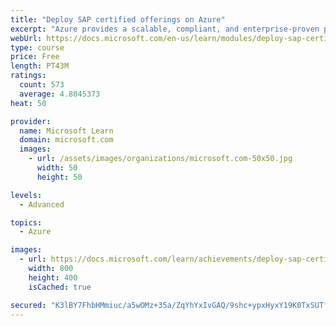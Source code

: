 ```yaml
---
title: "Deploy SAP certified offerings on Azure"
excerpt: "Azure provides a scalable, compliant, and enterprise-proven platform for a range of SAP workloads. In this module, you explore the platform compliance criteria that is stipulated by SAP before deploying SAP solutions in Azure, and look at the different options for deploying SAP in Azure."
webUrl: https://docs.microsoft.com/en-us/learn/modules/deploy-sap-certified-offerings/
type: course
price: Free
length: PT43M
ratings:
  count: 573
  average: 4.8045373
heat: 50

provider:
  name: Microsoft Learn
  domain: microsoft.com
  images:
    - url: /assets/images/organizations/microsoft.com-50x50.jpg
      width: 50
      height: 50

levels:
  - Advanced

topics:
  - Azure

images:
  - url: https://docs.microsoft.com/learn/achievements/deploy-sap-certified-offerings-for-azure-social.png
    width: 800
    height: 400
    isCached: true

secured: "K3lBY7FhbHMmiuc/a5wOMz+35a/ZqYhYxIvGAQ/9shc+ypxHyxY19K0TxSUTfpkXn0i0c6TXic+OsowCtJ4xvtW1UdptypjTbR71OCuhRZ7HQ3fCOGA02SPkWJepi9Q5JypDoxKcYj37cMly5tEhrd6ogXAzb4RXdKqdYhJqfU6syKg/x4z06tz5hLBTdOHMXnGCk31SzzsmUVxFqkhGs3wgPT9KIIUzgzV2Y3oaxRQL19R2X3fsrCHpp12DtRK0iPDIiLFSPzq7IATIqu3Kb4KRThSgiuZBVumIhi+vtz9QRJuGgDGsqWLhGQLAWtSnqlvUwPktfqXxpsFtVaIFouemH6pFyBkkFwZ1O9J8iE5MzpqhcotsUngDB9PYLCn4JOJ3qhatpfGnOSyv06IHKhgtrvALooyYH6RSCryB2Ks=;sxAU0X4kdMrfrJ4O9x8slg=="
---
```


